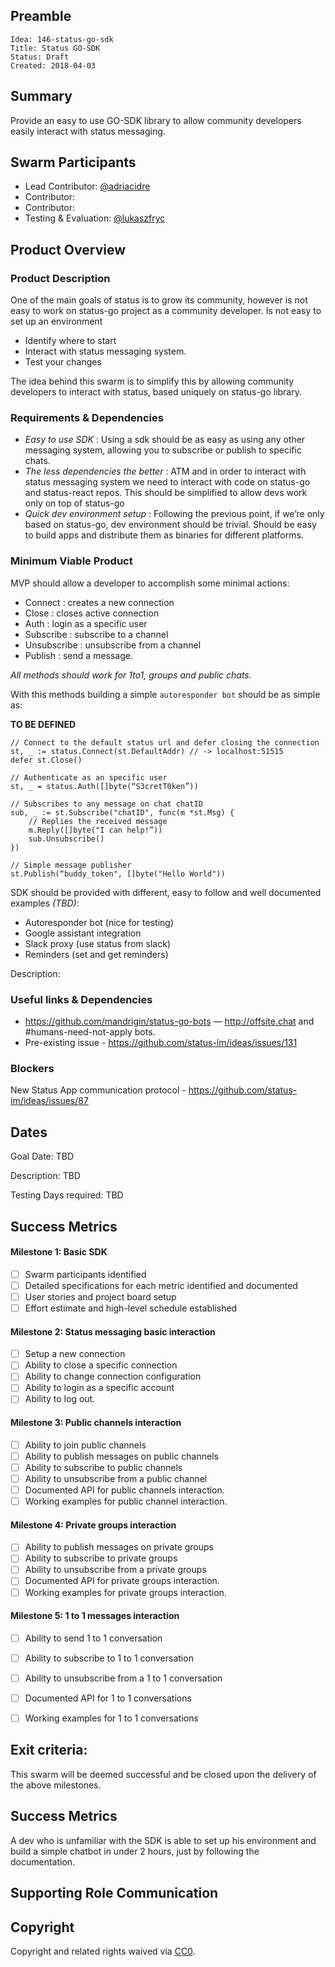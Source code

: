 ## Preamble

    Idea: 146-status-go-sdk
    Title: Status GO-SDK
    Status: Draft
    Created: 2018-04-03


## Summary

Provide an easy to use GO-SDK library to allow community developers easily interact with status messaging.


## Swarm Participants
- Lead Contributor: [@adriacidre](https://github.com/adriacidre)
- Contributor:
- Contributor:
- Testing & Evaluation: [@lukaszfryc](https://github.com/lukaszfryc)


## Product Overview

### Product Description

One of the main goals of status is to grow its community, however is not easy to work on status-go project as a community developer.
Is not easy to set up an environment

- Identify where to start
- Interact with status messaging system.
- Test your changes

The idea behind this swarm is to simplify this by allowing community developers to interact with status, based uniquely on status-go library.

### Requirements & Dependencies

- *Easy to use SDK* : Using a sdk should be as easy as using any other messaging system, allowing you to subscribe or publish to specific chats.
- *The less dependencies the better* : ATM and in order to interact with status messaging system we need to interact with code on status-go and status-react repos. This should be simplified to allow devs work only on top of status-go
- *Quick dev environment setup* : Following the previous point, if we’re only based on status-go, dev environment should be trivial. Should be easy to build apps and distribute them as binaries for different platforms.


### Minimum Viable Product

MVP should allow a developer to accomplish some minimal actions:

- Connect : creates a new connection
- Close : closes active connection
- Auth : login as a specific user
- Subscribe : subscribe to a channel
- Unsubscribe : unsubscribe from a channel
- Publish : send a message.

_All methods should work for 1to1, groups and public chats._

With this methods building a simple `autoresponder bot` should be as simple as:

**TO BE DEFINED**
```
// Connect to the default status url and defer closing the connection
st, _ := status.Connect(st.DefaultAddr) // -> localhost:51515
defer st.Close()

// Authenticate as an specific user
st, _ = status.Auth([]byte(“S3cretT0ken”))

// Subscribes to any message on chat chatID
sub, _ := st.Subscribe("chatID", func(m *st.Msg) {
    // Replies the received message
    m.Reply([]byte("I can help!”))
    sub.Unsubscribe()
})

// Simple message publisher
st.Publish(“buddy_token", []byte("Hello World"))

```

SDK should be provided with different, easy to follow and well documented examples _(TBD)_:

- Autoresponder bot (nice for testing)
- Google assistant integration
- Slack proxy (use status from slack)
- Reminders (set and get reminders)

Description: <!-- Description of Deliverables-->

### Useful links & Dependencies

- https://github.com/mandrigin/status-go-bots — http://offsite.chat and #humans-need-not-apply bots.
- Pre-existing issue - https://github.com/status-im/ideas/issues/131

### Blockers
New Status App communication protocol - https://github.com/status-im/ideas/issues/87

## Dates
Goal Date: TBD

Description: TBD

Testing Days required: TBD

## Success Metrics

#### Milestone 1: Basic SDK
  - [ ] Swarm participants identified
  - [ ] Detailed specifications for each metric identified and documented
  - [ ] User stories and project board setup
  - [ ] Effort estimate and high-level schedule established

#### Milestone 2: Status messaging basic interaction
  - [ ] Setup a new connection
  - [ ] Ability to close a specific connection
  - [ ] Ability to change connection configuration
  - [ ] Ability to login as a specific account
  - [ ] Ability to log out.

#### Milestone 3: Public channels interaction
  - [ ] Ability to join public channels
  - [ ] Ability to publish messages on public channels
  - [ ] Ability to subscribe to public channels
  - [ ] Ability to unsubscribe from a public channel
  - [ ] Documented API for public channels interaction.
  - [ ] Working examples for public channel interaction.

#### Milestone 4: Private groups interaction
  - [ ] Ability to publish messages on private groups
  - [ ] Ability to subscribe to private groups
  - [ ] Ability to unsubscribe from a private groups
  - [ ] Documented API for private groups interaction.
  - [ ] Working examples for private groups interaction.

#### Milestone 5: 1 to 1 messages interaction
  - [ ] Ability to send 1 to 1 conversation
  - [ ] Ability to subscribe to 1 to 1 conversation
  - [ ] Ability to unsubscribe from a 1 to 1 conversation
  - [ ] Documented API for 1 to 1 conversations
  - [ ] Working examples for 1 to 1 conversations


## Exit criteria:

This swarm will be deemed successful and be closed upon the delivery of the above milestones.

## Success Metrics

A dev who is unfamiliar with the SDK is able to set up his environment and build a simple chatbot in under 2 hours, just by following the documentation.

## Supporting Role Communication
<!-- Once Requirements and Goals are fleshed out, then it should be communicated to supporting organelles if required -->

## Copyright
Copyright and related rights waived via [CC0](https://creativecommons.org/publicdomain/zero/1.0/).

